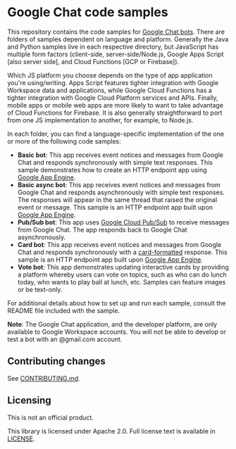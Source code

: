 # Google Chat code samples

This repository contains the code samples for
[Google Chat bots](https://developers.google.com/hangouts/chat/).
There are folders of samples dependent on language and platform. Generally
the Java and Python samples live in each respective directory, but JavaScript
has multiple form factors (client-side, server-side/Node.js, Google Apps
Script [also server side], and Cloud Functions [GCP or Firebase]).

Which JS platform you choose depends on the type of app application you're
using/writing. Apps Script features tighter integration with Google Workspace data and
applications, while Google Cloud Functions has a tighter integration with Google
Cloud Platform services and APIs. Finally, mobile apps or mobile web apps are
more likely to want to take advantage of Cloud Functions for Firebase. It is
also generally straightforward to port from one JS implementation to another,
for example, to Node.js.

In each folder, you can find a language-specific implementation of the
one or more of the following code samples:

  - **Basic bot**: This app receives event notices and messages from Google
    Chat and responds synchronously with simple text responses. This sample
    demonstrates how to create an HTTP endpoint app using
    [Google App Engine](https://cloud.google.com/appengine/).
  - **Basic async bot**: This app receives event notices and messages from
    Google Chat and responds asynchronously with simple text responses. The
    responses will appear in the same thread that raised the original event or
    message. This sample is an HTTP endpoint app built upon
    [Google App Engine](https://cloud.google.com/appengine/).
  - **Pub/Sub bot**: This app uses
    [Google Cloud Pub/Sub](https://cloud.google.com/pubsub/) to receive messages
    from Google Chat. The app responds back to Google Chat asynchronously.
  - **Card bot**: This app receives event notices and messages from Google
    Chat and responds synchronously with a
    [card-formatted](https://developers.google.com/hangouts/chat/concepts/cards)
    response. This sample is an HTTP endpoint app built upon
    [Google App Engine](https://cloud.google.com/appengine/).
  - **Vote bot**: This app demonstrates updating interactive cards by providing
    a platform whereby users can vote on topics, such as who can do lunch today,
    who wants to play ball at lunch, etc. Samples can feature images or be
    text-only.

For additional details about how to set up and run each sample, consult the
README file included with the sample.

**Note**: The Google Chat application, and the developer platform, are only
available to Google Workspace accounts. You will not be able to develop or test a bot
with an @gmail.com account.

## Contributing changes

See [CONTRIBUTING.md](CONTRIBUTING.md).

## Licensing

This is not an official product.

This library is licensed under Apache 2.0. Full license text is available in
[LICENSE](LICENSE).
